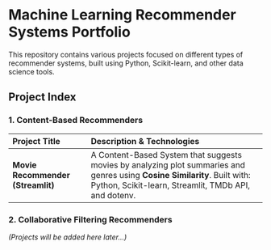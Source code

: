 # Machine Learning Recommender Systems Portfolio

This repository contains various projects focused on different types of recommender systems, built using Python, Scikit-learn, and other data science tools.

## Project Index

### 1. Content-Based Recommenders

| Project Title | Description & Technologies |
| :--- | :--- |
| **Movie Recommender (Streamlit)** | A Content-Based System that suggests movies by analyzing plot summaries and genres using **Cosine Similarity**. Built with: Python, Scikit-learn, Streamlit, TMDb API, and dotenv. |

### 2. Collaborative Filtering Recommenders

*(Projects will be added here later...)*